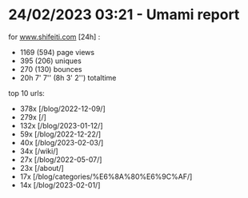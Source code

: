 # 24/02/2023 03:21 - Umami report
for www.shifeiti.com [24h] :

 - 1169 (594) page views
 - 395 (206) uniques
 - 270 (130) bounces
 - 20h 7' 7'' (8h 3' 2'') totaltime


top 10 urls:
 - 378x [/blog/2022-12-09/]
 - 279x [/]
 - 132x [/blog/2023-01-12/]
 - 59x [/blog/2022-12-22/]
 - 40x [/blog/2023-02-03/]
 - 34x [/wiki/]
 - 27x [/blog/2022-05-07/]
 - 23x [/about/]
 - 17x [/blog/categories/%E6%8A%80%E6%9C%AF/]
 - 14x [/blog/2023-02-01/]


